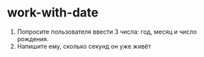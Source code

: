 # work-with-date
1) Попросите пользователя ввести 3 числа: год, месяц и число рождения.
2) Напишите ему, сколько секунд он уже живёт
